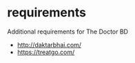 # requirements
Additional requirements for The Doctor BD

* http://daktarbhai.com/
* https://treatgo.com/
